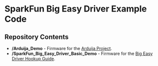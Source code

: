 SparkFun Big Easy Driver Example Code
======================================


Repository Contents
-------------------
* **/Arduija_Demo** - Firmware for the [Arduija Project](https://www.sparkfun.com/news/1631). 
* **/SparkFun_Big_Easy_Driver_Basic_Demo** - Firmware for the [Big Easy Driver Hookup Guide](https://learn.sparkfun.com/tutorials/big-easy-driver-hookup-guide).